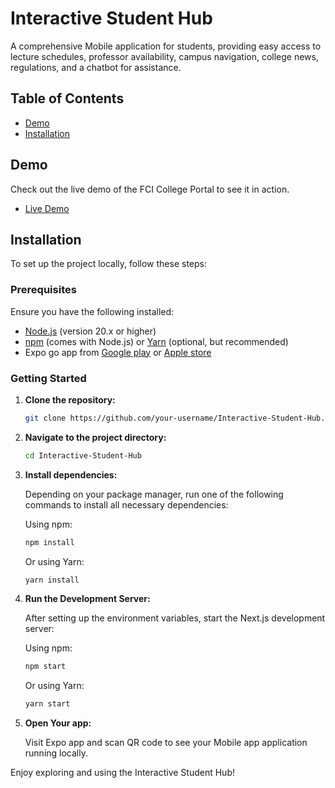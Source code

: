 # Interactive Student Hub

A comprehensive Mobile application for students, providing easy access to lecture schedules, professor availability, campus navigation, college news, regulations, and a chatbot for assistance.

## Table of Contents

- [Demo](#demo)
- [Installation](#installation)

## Demo

Check out the live demo of the FCI College Portal to see it in action.
- [Live Demo]([https://example.com](https://drive.google.com/drive/u/0/folders/1HmzwcxCoHAm8_EqvVno_3W_qt3hgGbI7))

## Installation

To set up the project locally, follow these steps:

### Prerequisites

Ensure you have the following installed:

- [Node.js](https://nodejs.org/) (version 20.x or higher)
- [npm](https://www.npmjs.com/) (comes with Node.js) or [Yarn](https://yarnpkg.com/) (optional, but recommended)
- Expo go app from [Google play](https://play.google.com/store/apps/details?id=host.exp.exponent&hl=ar&pli=1) or [Apple store](https://apps.apple.com/us/app/expo-go/id982107779)

### Getting Started

1. **Clone the repository:**

    ```bash
    git clone https://github.com/your-username/Interactive-Student-Hub.git
    ```

2. **Navigate to the project directory:**

    ```bash
    cd Interactive-Student-Hub
    ```

3. **Install dependencies:**

    Depending on your package manager, run one of the following commands to install all necessary dependencies:

    Using npm:

    ```bash
    npm install
    ```

    Or using Yarn:

    ```bash
    yarn install
    ```

4. **Run the Development Server:**

    After setting up the environment variables, start the Next.js development server:

    Using npm:

    ```bash
    npm start
    ```

    Or using Yarn:

    ```bash
    yarn start
    ```

5. **Open Your app:**

    Visit Expo app and scan QR code to see your Mobile app application running locally.

Enjoy exploring and using the Interactive Student Hub!
